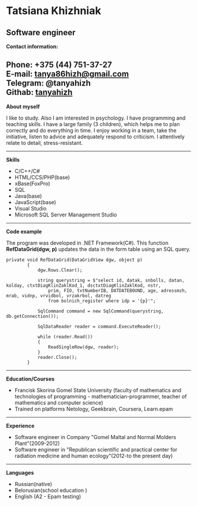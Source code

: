 Tatsiana Khizhniak
=
**Software engineer**
-----------  

**Contact information:**

**Phone:** +375 (44) 751-37-27  
**E-mail:** tanya86hizh@gmail.com  
**Telegram:** @tanyahizh  
**Githab:** [tanyahizh](https://github.com/tanyahizh)
------- 

**About myself**  

I like to study. Also I am interested in psychology.
I have programming and teaching skills. I have a large family (3 children), which helps me to plan correctly and do everything in time. I enjoy working in a team, take the initiative, listen to advice and adequately respond to criticism. I attentively relate to detail, stress-resistant.
***

**Skills**
* C/C++/C#
* HTML/CCS/PHP(base)
* xBase(FoxPro)
* SQL
* Java(base)
* JavaScript(base)
* Visual Studio
* Microsoft SQL Server Management Studio
***

**Code example**  

The program was developed in .NET Framework(C#). This function **RefDataGrid(dgw, p)** updates the data in the form table using an SQL query.
```
private void RefDataGrid(DataGridView dgw, object p)
        {
            dgw.Rows.Clear();

            string querystring = $"select id, datak, snbolls, datan, kolday, ctxtDiagKlinZaklKod_1, dsctxtDiagKlinZaklKod, nstr, 
				prim, FIO, txtNumberIB, DATDATEBOUND, age, adressmzh, mrab, vidnp, vrvidbol, vrzakrbol, datreg 
				from bolnich_register where idp = '{p}'";

            SqlCommand command = new SqlCommand(querystring, db.getConnection());
            
            SqlDataReader reader = command.ExecuteReader();

            while (reader.Read())
            {
                ReadSingleRow(dgw, reader);
            }
            reader.Close();
        }
```
***

**Education/Courses**
* Francisk Skorina Gomel State University (faculty of mathematics and technologies of programming - mathematician-programmer, teacher of mathematics and computer science)
* Trained on platforms Netology, Geekbrain, Coursera, Learn.epam
***

**Experience**
* Software engineer in Company "Gomel Maltal and Normal Molders Plant"(2009-2012)
* Software engineer in "Republican scientific and practical center for radiation
medicine and human ecology"(2012-to the present day)  
***

**Languages**  

- Russian(native) 
- Belorusian(school education
)
- English (A2 - Epam testing)


